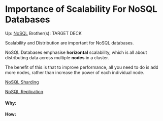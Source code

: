 # Importance of Scalability For NoSQL Databases

Up: [NoSQL](nosql)
Brother(s):
TARGET DECK

Scalability and Distribution are important for NoSQL databases.

NoSQL Databases emphasise **horizontal** scalability, which is all about distributing data across multiple **nodes** in a cluster.

The benefit of this is that to improve performance, all you need to do is add more nodes, rather than increase the power of each individual node.

[NoSQL Sharding](nosql_sharding)

[NoSQL Replication](nosql_replication)































#### Why:
#### How:









